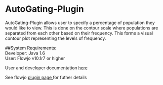# AutoGating-Plugin<br>

AutoGating-Plugin allows user to specify a percentage of population
they would like to view. This is done on the contour scale where populations 
are separated from each other based on their frequency.  This forms a visual
contour plot representing the levels of frequency.  

##System Requirements:<br>
Developer: Java 1.6<br>
User: Flowjo v10.1r7 or higher

User and developer documentation <a href = "https://www.gitbook.com/book/flowjo-kellyh/auto-gating-plugin-documentation/details">here</a>

See flowjo <a href = "http://docs.flowjo.com/d2/plugins/">plugin page </a>for futher details

